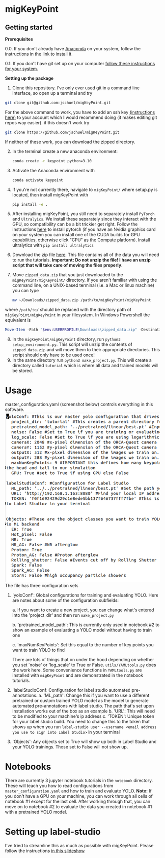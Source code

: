 # migKeyPoint

## Getting started
**Prerequisites**

0.0. If you don't already have [Anaconda](https://docs.anaconda.com/free/anaconda/install/) on your system, follow the instructions in the link to install it.

0.1. If you don't have git set up on your computer [follow these instructions for your system](https://www.atlassian.com/git/tutorials/install-git).

**Setting up the package**
1. Clone this repository. I've only ever used git in a command line interface, so open up a terminal and try

```bash
git clone git@github.com:jschuel/migKeyPoint.git
```

For the above command to work, you have to add an ssh key [(instructions here)](https://docs.github.com/en/authentication/connecting-to-github-with-ssh/generating-a-new-ssh-key-and-adding-it-to-the-ssh-agent?platform=linux) to your account which I would recommend doing (it makes editing git repos way easier). if this doesn't work try

```bash
git clone https://github.com/jschuel/migKeyPoint.git
```

If neither of these work, you can download the zipped directory.

2. In the terminal create a new anaconda environment:
   
   ```sh
   conda create -n keypoint python=3.10
   ```
   
3. Activate the Anaconda environment with
   
   ```sh
   conda activate keypoint
   ```
4. If you're not currently there, navigate to `migKeyPoint/` where setup.py is located, then install migKeyPoint with
   ```sh
   pip install -e .
   ```
5. After installing migKeyPoint, you still need to separately install `PyTorch` and `Ultralyics`. We install these separately since they interact with the GPU, so compatibility can be a bit trickier get right. Follow the instructions [here](https://pytorch.org/) to install pytorch (if you have an Nvidia graphics card on your system you can install one of the CUDA builds for GPU capabilities, otherwise click "CPU" as the Compute platform). Install ultralytics with `pip install ultralytics`
6. Download the zip file [here](https://drive.google.com/file/d/1A8BRnTIUCh_Pp93iGF_62-29TjSEiSor/view?usp=sharing). This file contains all of the data you will need to run the tutorials. **Important: Do not unzip the file! I have an unzip script that will take care of moving the files properly**.
7. Move `zipped_data.zip` that you just downloaded to the `migKeyPoint/migKeyPoint/` directory. If you aren't familiar with using the command line, on a UNIX-based terminal (i.e. a Mac or linux machine) you can type
   
   ```bash
   mv ~/Downloads/zipped_data.zip /path/to/migKeyPoint/migKeyPoint
   ```

where `/path/to/` should be replaced with the directory path of `migKeyPoint/migKeyPoint` in your filesystem. In Windows Powershell the equivalent is

   ```powershell
   Move-Item -Path "$env:USERPROFILE\Downloads\zipped_data.zip" -Destination "C:\path\to\migKeyPoint\migKeyPoint"
   ```

8. In the `migKeyPoint/migKeyPoint` directory, run `python3 setup_environment.py`. This script will unzip the contents of `zipped_data.zip` and will move them to their appropriate directories. This script should only have to be used once!
9. In the same directory run `python3 make_project.py`. This will create a directory called `tutorial` which is where all data and trained models will be stored.

# Usage
master_configuration.yaml (screenshot below) controls everything in this software.
![configuration](figures/configuration.png)
The file has three configuration sets
1. 'yoloConf': Global configurations for training and evaluating YOLO. Here are notes about some of the configuration subfields:
   
   a. If you want to create a new project, you can change what's entered into the 'project_dir' and then run `make_project.py`
   
   b. 'pretrained_model_path': This is currently only used in notebook #2 to show an example of evaluating a YOLO model without having to train one

   c. 'maxNumKeyPoints': Set this equal to the number of key points you want to train YOLO to find

   There are lots of things that on under the hood depending on whether you set 'noise' or 'log_scale' to True or False. `utils/YAMLtools.py` does the work here. Some convenience functions in `YAMLtools.py` are installed with `migKeyPoint` and are demonstrated in the notebook tutorials.
   
2. 'labelStudioConf: Configuration for label studio automated pre-annotations.
   a. 'ML_path': Change this if you want to use a different pretrained or custom trained YOLO model as the model to generate automated pre-annotations with label studio. The path that's set upon installation works out of the box as an example
   b. 'URL': This will need to be modified to your machine's ip address
   c. 'TOKEN': Unique token for your label studio build. You need to change this to the token that shows up when you run `label-studio user --username <email address you use to sign into Label Studio>` in your terminal

3. 'Objects': Any objects set to True will show up both in Label Studio and your YOLO trainings. Those set to False will not show up.

# Notebooks
There are currently 3 jupyter notebook tutorials in the `notebook` directory. These will teach you how to read configurations from `master_configuration.yaml` and how to train and evaluate YOLO. **Note:** If you don't have a GPU on your machine, you can work through all cells of notebook #1 except for the last cell. After working through that, you can move on to notebook #2 to evaluate the data you created in notebook #1 with a pretrained YOLO model.

# Setting up label-studio
I've tried to streamline this as much as possible with migKeyPoint. Please follow the instructions [in this slideshow](https://docs.google.com/presentation/d/1FDKkxweYDG9u1n0TzTrJw5o5tSnjffNfqhE6w_lJTtg/edit?usp=sharing)
